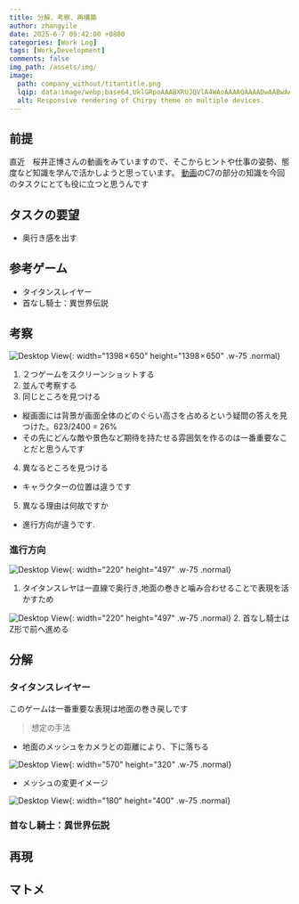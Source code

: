 ```yaml
---
title: 分解、考察、再構築
author: zhangyile
date: 2025-6-7 09:42:00 +0800
categories: [Work Log]
tags: [Work,Development]
comments: false
img_path: /assets/img/
image:
  path: company_without/titantitle.png
  lqip: data:image/webp;base64,UklGRpoAAABXRUJQVlA4WAoAAAAQAAAADwAABwAAQUxQSDIAAAARL0AmbZurmr57yyIiqE8oiG0bejIYEQTgqiDA9vqnsUSI6H+oAERp2HZ65qP/VIAWAFZQOCBCAAAA8AEAnQEqEAAIAAVAfCWkAALp8sF8rgRgAP7o9FDvMCkMde9PK7euH5M1m6VWoDXf2FkP3BqV0ZYbO6NA/VFIAAAA
  alt: Responsive rendering of Chirpy theme on multiple devices.
---
```


## 前提
  直近　桜井正博さんの動画をみていますので、そこからヒントや仕事の姿勢、態度など知識を学んで活かしようと思っています。
  [動画](https://www.youtube.com/watch?v=hTNA84vJNEc)のC7の部分の知識を今回のタスクにとても役に立つと思うんです
## タスクの要望
- 奥行き感を出す

## 参考ゲーム
- タイタンスレイヤー
- 首なし騎士：異世界伝説

## 考察
![Desktop View](company_without/der1.png){: width="1398 × 650" height="1398 × 650" .w-75 .normal}
1. ２つゲームをスクリーンショットする
2. 並んで考察する
3. 同じところを見つける
  - 縦画面には背景が画面全体のどのぐらい高さを占めるという疑問の答えを見つけた。623/2400 = 26%
  - その先にどんな敵や景色など期待を持たせる雰囲気を作るのは一番重要なことだと思うんです
4. 異なるところを見つける
  - キャラクターの位置は違うです
5. 異なる理由は何故ですか
  - 進行方向が違うです.

### 進行方向
![Desktop View](company_without/titanslayermove.gif){: width="220" height="497" .w-75 .normal}
1. タイタンスレヤは一直線で奥行き,地面の巻きと噛み合わせることで表現を活かすため

![Desktop View](company_without/headlessmove.gif){: width="220" height="497" .w-75 .normal}
2. 首なし騎士はZ形で前へ進める

## 分解
### タイタンスレイヤー
このゲームは一番重要な表現は地面の巻き戻しです

> 想定の手法

- 地面のメッシュをカメラとの距離により、下に落ちる

![Desktop View](company_without/ground_image.png){: width="570" height="320" .w-75 .normal}

- メッシュの変更イメージ

![Desktop View](company_without/ground_mesh.png){: width="180" height="400" .w-75 .normal}

### 首なし騎士：異世界伝説


## 再現


## マトメ
